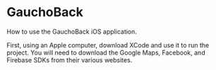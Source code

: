 # GauchoBack

How to use the GauchoBack iOS application.

First, using an Apple computer, download XCode and use it to run the project. You will need to download the Google Maps, Facebook, and Firebase SDKs from their various websites. 
